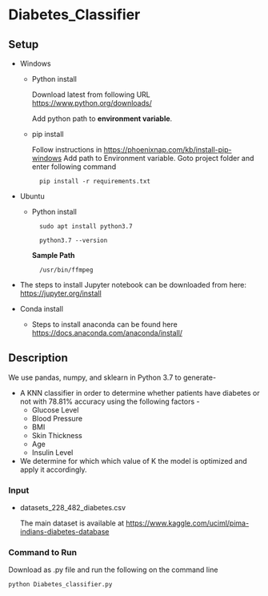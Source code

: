 # Diabetes_Classifier #

## Setup ##

* Windows

     * Python install
     
        Download latest from following URL https://www.python.org/downloads/
        
        Add python path to **environment variable**.
 
        
    * pip install
    
        Follow instructions in https://phoenixnap.com/kb/install-pip-windows
        Add path to Environment variable.
        Goto project folder and enter following command 
        
            pip install -r requirements.txt
        
* Ubuntu
    * Python install
    
            sudo apt install python3.7
        
            python3.7 --version
  
        **Sample Path**
        
            /usr/bin/ffmpeg
      
        
* The steps to install Jupyter notebook can be downloaded from here: https://jupyter.org/install

* Conda install 
     * Steps to install anaconda can be found here https://docs.anaconda.com/anaconda/install/



## Description ##

We use pandas, numpy, and sklearn in Python 3.7 to generate-
* A KNN classifier in order to determine whether patients have diabetes or not with 78.81% accuracy using the following factors -
    * Glucose Level
    * Blood Pressure
    * BMI
    * Skin Thickness
    * Age
    * Insulin Level
* We determine for which which value of K the model is optimized and apply it accordingly.

### Input ###
* datasets_228_482_diabetes.csv
  
  The main dataset is available at https://www.kaggle.com/uciml/pima-indians-diabetes-database
  
### Command to Run ###

Download as .py file and run the following on the command line
            
    python Diabetes_classifier.py  